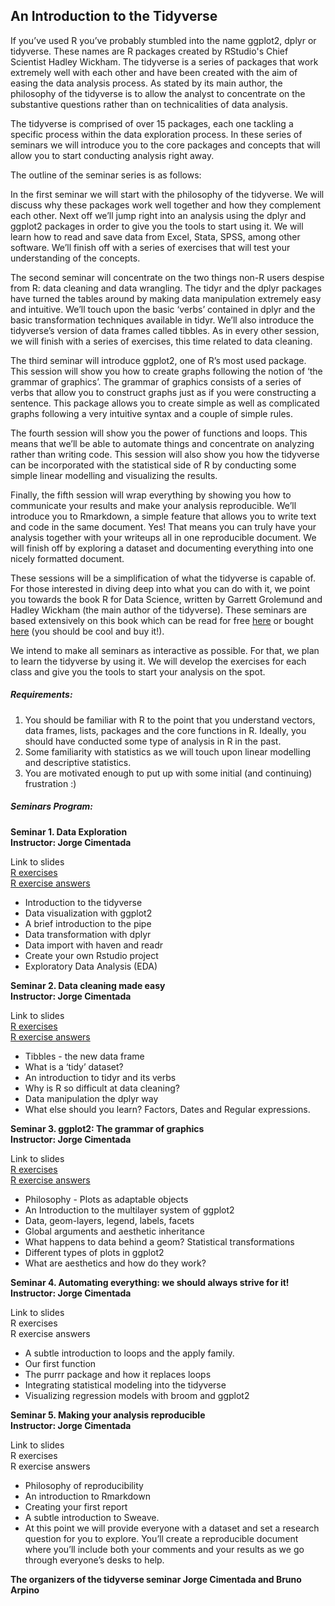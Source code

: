 ## An Introduction to the Tidyverse

If you’ve used R you’ve probably stumbled into the name ggplot2, dplyr or tidyverse. These names are R packages created by RStudio's Chief Scientist Hadley Wickham. The tidyverse is a series of packages that work extremely well with each other and have been created with the aim of easing the data analysis process. As stated by its main author, the philosophy of the tidyverse is to allow the analyst to concentrate on the substantive questions rather than on technicalities of data analysis.  

The tidyverse is comprised of over 15 packages, each one tackling a specific process within the data exploration process. In these series of seminars we will introduce you to the core packages and concepts that will allow you to start conducting analysis right away.  

The outline of the seminar series is as follows:  

In the first seminar we will start with the philosophy of the tidyverse. We will discuss why these packages work well together and how they complement each other. Next off we’ll jump right into an analysis using the dplyr and ggplot2 packages in order to give you the tools to start using it. We will learn how to read and save data from Excel, Stata, SPSS, among other software. We’ll finish off with a series of exercises that will test your understanding of the concepts.  

The second seminar will concentrate on the two things non-R users despise from R: data cleaning and data wrangling. The tidyr and the dplyr packages have turned the tables around by making data manipulation extremely easy and intuitive. We’ll touch upon the basic ‘verbs’ contained in dplyr and the basic transformation techniques available in tidyr. We’ll also introduce the tidyverse’s version of data frames called tibbles. As in every other session, we will finish with a series of exercises, this time related to data cleaning.  

The third seminar will introduce ggplot2, one of R’s most used package. This session will show you how to create graphs following the notion of ‘the grammar of graphics’. The grammar of graphics consists of a series of verbs that allow you to construct graphs just as if you were constructing a sentence. This package allows you to create simple as well as complicated graphs following a very intuitive syntax and a couple of simple rules.  

The fourth session will show you the power of functions and loops. This means that we’ll be able to automate things and concentrate on analyzing rather than writing code. This session will also show you how the tidyverse can be incorporated with the statistical side of R by conducting some simple linear modelling and visualizing the results.  

Finally, the fifth session will wrap everything by showing you how to communicate your results and make your analysis reproducible. We’ll introduce you to Rmarkdown, a simple feature that allows you to write text and code in the same document. Yes! That means you can truly have your analysis together with your writeups all in one reproducible document. We will finish off by exploring a dataset and documenting everything into one nicely formatted document.  

These sessions will be a simplification of what the tidyverse is capable of. For those interested in diving deep into what you can do with it, we point you towards the book R for Data Science, written by Garrett Grolemund and Hadley Wickham (the main author of the tidyverse). These seminars are based extensively on this book which can be read for free  [here](http://r4ds.had.co.nz/) or bought [here](https://www.amazon.com/Data-Science-Transform-Visualize-Model/dp/1491910399/ref=sr_1_1?ie=UTF8&qid=1485972566&sr=8-1&keywords=r+for+data+science+import+tidy+transform) (you should be cool and buy it!).  

We intend to make all seminars as interactive as possible. For that, we plan to learn the tidyverse by using it. We will develop the exercises for each class and give you the tools to start your analysis on the spot.  

##### Requirements:

1. You should be familiar with R to the point that you understand vectors, data frames, lists, packages and the core functions in R. Ideally, you should have conducted some type of analysis in R in the past.  
2. Some familiarity with statistics as we will touch upon linear modelling and descriptive statistics.  
3. You are motivated enough to put up with some initial (and continuing) frustration :)  

##### Seminars Program:  

**Seminar 1. Data Exploration**  
**Instructor: Jorge Cimentada**  

Link to slides  
[R exercises](https://raw.githubusercontent.com/cimentadaj/tidyverse_seminars/master/first_seminar/first_seminar_exercises.R)  
[R exercise answers](https://raw.githubusercontent.com/cimentadaj/tidyverse_seminars/master/first_seminar/first_seminar_exercises_answers.R)  

- Introduction to the tidyverse  
- Data visualization with ggplot2  
- A brief introduction to the pipe  
- Data transformation with dplyr  
- Data import with haven and readr  
- Create your own Rstudio project  
- Exploratory Data Analysis (EDA)  
 
**Seminar 2. Data cleaning made easy**  
**Instructor: Jorge Cimentada**  

Link to slides  
[R exercises](https://raw.githubusercontent.com/cimentadaj/tidyverse_seminars/master/second_seminar/second_seminar_exercises.R)  
[R exercise answers](https://raw.githubusercontent.com/cimentadaj/tidyverse_seminars/master/second_seminar/second_seminar_exercisesanswers.R)  

- Tibbles - the new data frame  
- What is a ‘tidy’ dataset?  
- An introduction to tidyr and its verbs  
- Why is R so difficult at data cleaning?  
- Data manipulation the dplyr way  
- What else should you learn? Factors, Dates and Regular expressions.  

**Seminar 3. ggplot2: The grammar of graphics**  
**Instructor: Jorge Cimentada**  

Link to slides  
[R exercises](https://raw.githubusercontent.com/cimentadaj/tidyverse_seminars/master/third_seminar/third_seminar_exercises.R)  
[R exercise answers](https://raw.githubusercontent.com/cimentadaj/tidyverse_seminars/master/third_seminar/third_seminar_exercisessolutions.R)  

- Philosophy - Plots as adaptable objects  
- An Introduction to the multilayer system of ggplot2  
- Data, geom-layers, legend, labels, facets  
- Global arguments and aesthetic inheritance  
- What happens to data behind a geom? Statistical transformations  
- Different types of plots in ggplot2  
- What are aesthetics and how do they work?  

**Seminar 4. Automating everything: we should always strive for it!**  
**Instructor: Jorge Cimentada**  

Link to slides  
R exercises  
R exercise answers  

- A subtle introduction to loops and the apply family.  
- Our first function  
- The purrr package and how it replaces loops  
- Integrating statistical modeling into the tidyverse  
- Visualizing regression models with broom and ggplot2  

**Seminar 5. Making your analysis reproducible**  
**Instructor: Jorge Cimentada**  

Link to slides  
R exercises  
R exercise answers  

- Philosophy of reproducibility  
- An introduction to Rmarkdown  
- Creating your first report  
- A subtle introduction to Sweave.  
- At this point we will provide everyone with a dataset and set a research question for you to explore. You’ll create a reproducible document where you’ll include both your comments and your results as we go through everyone’s desks to help.


__**The organizers of the tidyverse seminar
Jorge Cimentada and Bruno Arpino**__